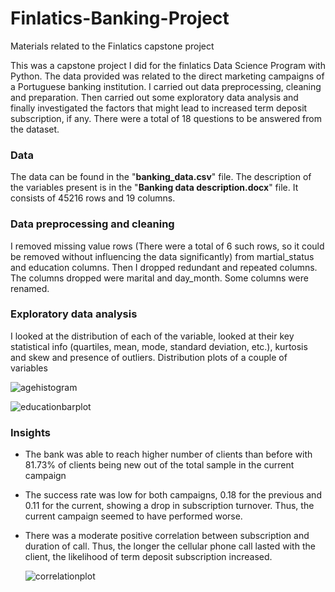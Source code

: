 # Finlatics-Banking-Project
Materials related to the Finlatics capstone project

This was a capstone project I did for the finlatics Data Science Program with Python. The data provided was related to the direct marketing campaigns of a Portuguese banking institution. I carried out data preprocessing, cleaning and preparation. Then carried out some exploratory data analysis and finally investigated the factors that might lead to increased term deposit subscription, if any. There were a total of 18 questions to be answered from the dataset.

### Data
The data can be found in the "**banking_data.csv**" file. The description of the variables present is in the "**Banking data description.docx**" file. It consists of 45216 rows and 19 columns.

### Data preprocessing and cleaning
I removed missing value rows (There were a total of 6 such rows, so it could be removed without influencing the data significantly) from martial_status and education columns. Then I dropped redundant and repeated columns. The columns dropped were marital and day_month. Some columns were renamed. 

### Exploratory data analysis
I looked at the distribution of each of the variable, looked at their key statistical info (quartiles, mean, mode, standard deviation, etc.), kurtosis and skew and presence of outliers. Distribution plots of a couple of variables

![agehistogram](https://github.com/SarkarRohan1/Finlatics-Banking-Project/assets/82277560/d196bbe2-c88b-489c-8bb5-a6c8a95633cf)

![educationbarplot](https://github.com/SarkarRohan1/Finlatics-Banking-Project/assets/82277560/db31a639-6f5f-4bd7-94af-f4ce60778669)

### Insights
- The bank was able to reach higher number of clients than before with 81.73% of clients being new out of the total sample in the current campaign
- The success rate was low for both campaigns, 0.18 for the previous and 0.11 for the current, showing a drop in subscription turnover. Thus, the current campaign seemed to have performed worse.
- There was a moderate positive correlation between subscription and duration of call. Thus, the longer the cellular phone call lasted with the client, the likelihood of term deposit subscription increased.

  ![correlationplot](https://github.com/SarkarRohan1/Finlatics-Banking-Project/assets/82277560/8654fcf4-987a-464f-86c3-478c7377d31b)







